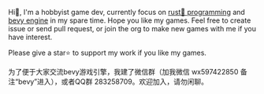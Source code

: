 Hi👋, I'm a hobbyist game dev, currently focus on [rust🦀 programming](https://github.com/rust-lang/rust) and [bevy engine](https://github.com/bevyengine/bevy) in my spare time. Hope you like my games. Feel free to create issue or send pull request, or join the org to make new games with me if you have interest.

Please give a star⭐ to support my work if you like my games.

为了便于大家交流bevy游戏引擎，我建了微信群（加我微信 wx597422850 备注“bevy”进入），或者QQ群 283258709。欢迎加入，请勿闲聊。